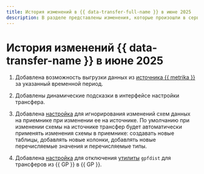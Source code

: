 ```yaml
---
title: История изменений в {{ data-transfer-full-name }} в июне 2025
description: В разделе представлены изменения, которые произошли в сервисе {{ data-transfer-name }} в июне 2025 года.
---
```


# История изменений {{ data-transfer-name }} в июне 2025


1. Добавлена возможность выгрузки данных из [источника {{ metrika }}](../operations/endpoint/source/metrika.md) за указанный временной период.


1. Добавлены динамические подсказки в интерфейсе настройки трансфера.

1. Добавлена [настройка](../operations/endpoint/target/clickhouse.md#additional-settings) для игнорирования изменений схем данных на приемнике при изменении ее на источнике. По умолчанию при изменении схемы на источнике трансфер будет автоматически применять изменения схемы в приемнике: создавать новые таблицы, добавлять новые колонки, добавлять новые перечисляемые значения и перечисляемые типы.

1. Добавлена [настройка](../operations/endpoint/source/greenplum.md#additional-settings) для отключения [утилиты](../../managed-greenplum/operations/gpfdist/connect.md) `gpfdist` для трансферов из {{ GP }} в {{ GP }}.